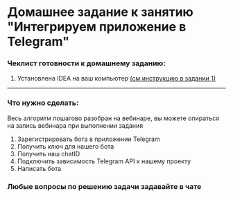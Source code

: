 # Домашнее задание к занятию "Интегрируем приложение в Telegram"

### Чеклист готовности к домашнему заданию:

1. Установлена IDEA на ваш компьютер [(см инструкцию в задании 1)](https://github.com/netology-code/jdfree-homeworks/tree/jdfree-6/01#readme)

------

### Что нужно сделать:

Весь алгоритм пошагово разобран на вебинаре, вы можете опираться на запись вебинара при выполнении задания<br>

1. Зарегистрировать бота в приложении Telegram
2. Получить ключ для нашего бота
3. Получить наш chatID 
4. Подключить зависимость Telegram API к нашему проекту
5. Написать бота

### Любые вопросы по решению задачи задавайте в чате
